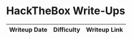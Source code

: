 # HackTheBox Write-Ups

|Writeup Date|Difficulty|Writeup Link|
|------------|----------|------------|